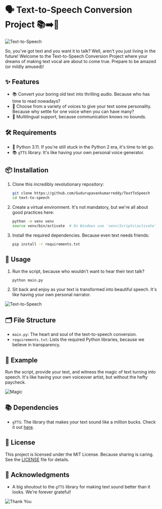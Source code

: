# 🗣️ Text-to-Speech Conversion Project 📚➡️🎤

![Text-to-Speech](https://media.giphy.com/media/LmNwrBhejkK9EFP504/giphy.gif)

So, you've got text and you want it to talk? Well, aren't you just living in the future! Welcome to the Text-to-Speech Conversion Project where your dreams of making text vocal are about to come true. Prepare to be amazed (or mildly amused)!

## ✨ Features
- 📚 Convert your boring old text into thrilling audio. Because who has time to read nowadays?
- 🎤 Choose from a variety of voices to give your text some personality. Because why settle for one voice when you can have many?
- 🤖 Multilingual support, because communication knows no bounds.

## 🛠️ Requirements
- 🐍 Python 3.11. If you're still stuck in the Python 2 era, it's time to let go.
- 📚 `gTTS` library. It's like having your own personal voice generator.

## 📦 Installation

1. Clone this incredibly revolutionary repository:

    ```bash
    git clone https://github.com/Gudurupavankumarreddy/TextToSpeech
    cd text-to-speech
    ```

2. Create a virtual environment. It's not mandatory, but we're all about good practices here:

    ```bash
    python -m venv venv
    source venv/bin/activate  # On Windows use `venv\Scripts\activate`
    ```

3. Install the required dependencies. Because even text needs friends:

    ```bash
    pip install -r requirements.txt
    ```

## 🚀 Usage

1. Run the script, because who wouldn't want to hear their text talk?

    ```bash
    python main.py
    ```

2. Sit back and enjoy as your text is transformed into beautiful speech. It's like having your own personal narrator.

![Text-to-Speech](https://media.giphy.com/media/VhE34XF6x8L4w/giphy.gif)

## 🗂️ File Structure

- `main.py`: The heart and soul of the text-to-speech conversion.
- `requirements.txt`: Lists the required Python libraries, because we believe in transparency.

## 🎉 Example

Run the script, provide your text, and witness the magic of text turning into speech. It's like having your own voiceover artist, but without the hefty paycheck.

![Magic](https://media.giphy.com/media/3o7TKUuaf00MLlujhe/giphy.gif)

## 📚 Dependencies

- `gTTS`: The library that makes your text sound like a million bucks. Check it out [here](https://pypi.org/project/gTTS/).

## 📄 License

This project is licensed under the MIT License. Because sharing is caring. See the [LICENSE](LICENSE) file for details.

## 🙏 Acknowledgments

- A big shoutout to the `gTTS` library for making text sound better than it looks. We're forever grateful!

![Thank You](https://media.giphy.com/media/xTiTnzX1uV7bCLpGSc/giphy.gif)

